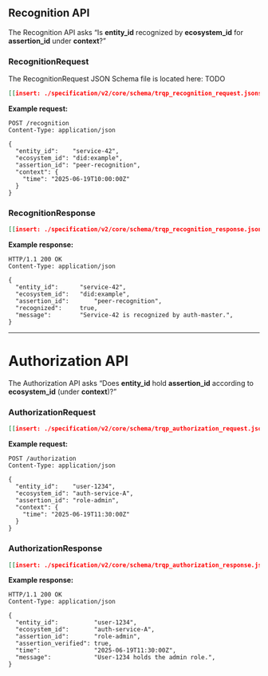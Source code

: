 ## Recognition API 

The Recognition API asks “Is **entity\_id** recognized by **ecosystem\_id** for **assertion\_id** under **context**?”

### RecognitionRequest 

The RecognitionRequest JSON Schema file is located here: TODO

```json
[[insert: ./specification/v2/core/schema/trqp_recognition_request.jsonschema]]
```


**Example request:**

```http
POST /recognition
Content-Type: application/json

{
  "entity_id":    "service-42",
  "ecosystem_id": "did:example",
  "assertion_id": "peer-recognition",
  "context": {
    "time": "2025-06-19T10:00:00Z"
  }
}
```

### RecognitionResponse

```json
[[insert: ./specification/v2/core/schema/trqp_recognition_response.jsonschema]]
```


**Example response:**

```http
HTTP/1.1 200 OK
Content-Type: application/json

{
  "entity_id":      "service-42",
  "ecosystem_id":   "did:example",
  "assertion_id":       "peer-recognition",
  "recognized":     true,
  "message":        "Service-42 is recognized by auth-master.",
}
```

---

# Authorization API 

The Authorization API asks “Does **entity\_id** hold **assertion\_id** according to **ecosystem\_id** (under **context**)?”

### AuthorizationRequest 

```json
[[insert: ./specification/v2/core/schema/trqp_authorization_request.jsonschema]]
```


**Example request:**

```http
POST /authorization
Content-Type: application/json

{
  "entity_id":    "user-1234",
  "ecosystem_id": "auth-service-A",
  "assertion_id": "role-admin",
  "context": {
    "time": "2025-06-19T11:30:00Z"
  }
}
```

### AuthorizationResponse

```json
[[insert: ./specification/v2/core/schema/trqp_authorization_response.jsonschema]]
```


**Example response:**

```http
HTTP/1.1 200 OK
Content-Type: application/json

{
  "entity_id":          "user-1234",
  "ecosystem_id":       "auth-service-A",
  "assertion_id":       "role-admin",
  "assertion_verified": true,
  "time":               "2025-06-19T11:30:00Z",
  "message":            "User-1234 holds the admin role.",
}
``` 

